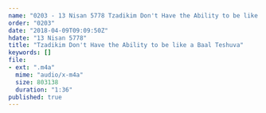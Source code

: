 ```yaml
---
name: "0203 - 13 Nisan 5778 Tzadikim Don't Have the Ability to be like a Baal Teshuva"
order: "0203"
date: "2018-04-09T09:09:50Z"
hdate: "13 Nisan 5778"
title: "Tzadikim Don't Have the Ability to be like a Baal Teshuva"
keywords: []
file:
- ext: ".m4a"
  mime: "audio/x-m4a"
  size: 803138
  duration: "1:36"
published: true
---
```


